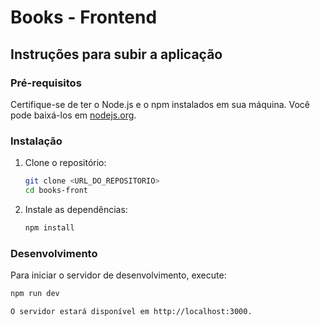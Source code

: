 # Books - Frontend

## Instruções para subir a aplicação

### Pré-requisitos

Certifique-se de ter o Node.js e o npm instalados em sua máquina. Você pode baixá-los em [nodejs.org](https://nodejs.org/).

### Instalação

1. Clone o repositório:
    ```sh
    git clone <URL_DO_REPOSITORIO>
    cd books-front
    ```

2. Instale as dependências:
    ```sh
    npm install
    ```

### Desenvolvimento

Para iniciar o servidor de desenvolvimento, execute:
```sh
npm run dev

O servidor estará disponível em http://localhost:3000.
